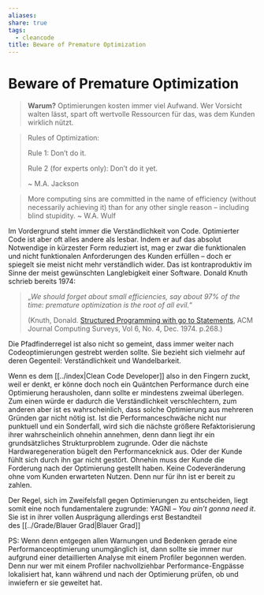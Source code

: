 ```yaml
---
aliases: 
share: true
tags:
  - cleancode
title: Beware of Premature Optimization
---
```

 
# Beware of Premature Optimization

>**Warum?**
>Optimierungen kosten immer viel Aufwand. Wer Vorsicht walten lässt, spart oft wertvolle Ressourcen für das, was dem Kunden wirklich nützt.

> Rules of Optimization:
> 
> Rule 1: Don’t do it.
> 
> Rule 2 (for experts only): Don’t do it yet.
> 
> ~ M.A. Jackson

> More computing sins are committed in the name of efficiency (without necessarily achieving it) than for any other single reason – including blind stupidity. ~ W.A. Wulf

Im Vordergrund steht immer die Verständlichkeit von Code. Optimierter Code ist aber oft alles andere als lesbar. Indem er auf das absolut Notwendige in kürzester Form reduziert ist, mag er zwar die funktionalen und nicht funktionalen Anforderungen des Kunden erfüllen – doch er spiegelt sie meist nicht mehr verständlich wider. Das ist kontraproduktiv im Sinne der meist gewünschten Langlebigkeit einer Software. Donald Knuth schrieb bereits 1974: 
>„_We should forget about small efficiencies, say about 97% of the time: premature optimization is the root of all evil._“ 
>
>(Knuth, Donald. [Structured Programming with go to Statements](http://web.archive.org/web/20130803163743/http://pplab.snu.ac.kr/courses/adv_pl05/papers/p261-knuth.pdf), ACM Journal Computing Surveys, Vol 6, No. 4, Dec. 1974. p.268.)

Die Pfadfinderregel ist also nicht so gemeint, dass immer weiter nach Codeoptimierungen gestrebt werden sollte. Sie bezieht sich vielmehr auf deren Gegenteil: Verständlichkeit und Wandelbarkeit.

Wenn es dem [[../index|Clean Code Developer]] also in den Fingern zuckt, weil er denkt, er könne doch noch ein Quäntchen Performance durch eine Optimierung herausholen, dann sollte er mindestens zweimal überlegen. Zum einen würde er dadurch die Verständlichkeit verschlechtern, zum anderen aber ist es wahrscheinlich, dass solche Optimierung aus mehreren Gründen gar nicht nötig ist. Ist die Performanceschwäche nicht nur punktuell und ein Sonderfall, wird sich die nächste größere Refaktorisierung ihrer wahrscheinlich ohnehin annehmen, denn dann liegt ihr ein grundsätzliches Strukturproblem zugrunde. Oder die nächste Hardwaregeneration bügelt den Performanceknick aus. Oder der Kunde fühlt sich durch ihn gar nicht gestört. Ohnehin muss der Kunde die Forderung nach der Optimierung gestellt haben. Keine Codeveränderung ohne vom Kunden erwarteten Nutzen. Denn nur für ihn ist er bereit zu zahlen.

Der Regel, sich im Zweifelsfall gegen Optimierungen zu entscheiden, liegt somit eine noch fundamentalere zugrunde: YAGNI – _You ain’t gonna need it_. Sie ist in ihrer vollen Ausprägung allerdings erst Bestandteil des [[../Grade/Blauer Grad|Blauer Grad]]

PS: Wenn denn entgegen allen Warnungen und Bedenken gerade eine Performanceoptimierung unumgänglich ist, dann sollte sie immer nur aufgrund einer detaillierten Analyse mit einem Profiler begonnen werden. Denn nur wer mit einem Profiler nachvollziehbar Performance-Engpässe lokalisiert hat, kann während und nach der Optimierung prüfen, ob und inwiefern er sie geweitet hat.